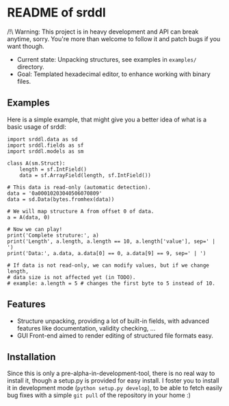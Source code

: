 README of srddl
==============

/!\ Warning: This project is in heavy development and API can break anytime,
             sorry. You're more than welcome to follow it and patch bugs if you
             want though.

- Current state: Unpacking structures, see examples in `examples/` directory.
- Goal: Templated hexadecimal editor, to enhance working with binary files.

Examples
--------

Here is a simple example, that might give you a better idea of what is a basic
usage of srddl:

    import srddl.data as sd
    import srddl.fields as sf
    import srddl.models as sm

    class A(sm.Struct):
        length = sf.IntField()
        data = sf.ArrayField(length, sf.IntField())

    # This data is read-only (automatic detection).
    data = '0a00010203040506070809'
    data = sd.Data(bytes.fromhex(data))

    # We will map structure A from offset 0 of data.
    a = A(data, 0)

    # Now we can play!
    print('Complete struture:', a)
    print('Length', a.length, a.length == 10, a.length['value'], sep=' | ')
    print('Data:', a.data, a.data[0] == 0, a.data[9] == 9, sep=' | ')

    # If data is not read-only, we can modify values, but if we change length,
    # data size is not affected yet (in TODO).
    # example: a.length = 5 # changes the first byte to 5 instead of 10.

Features
--------

 - Structure unpacking, providing a lot of built-in fields, with advanced
   features like documentation, validity checking, ...
 - GUI Front-end aimed to render editing of structured file formats easy.

Installation
------------

Since this is only a pre-alpha-in-development-tool, there is no real way to
install it, though a setup.py is provided for easy install. I foster you to
install it in development mode (`python setup.py develop`), to be able to fetch
easily bug fixes with a simple `git pull` of the repository in your home :)

